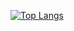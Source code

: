 
<!-- <a href="https://github.com/anuraghazra/github-readme-stats">
  <img align="left" src="https://github-readme-stats.vercel.app/api?username=kyoppy-1229&count_private=true&show_icons=true" />
</a>
<a href="https://github.com/anuraghazra/github-readme-stats">
  <img align="left" src="https://github-readme-stats.vercel.app/api/top-langs/?username=kyoppy-1229&layout=compact" />
</a> -->
[![Top Langs](https://github-readme-stats.vercel.app/api/top-langs/?username=shinp09&count_private=true&show_icons=true&theme=gruvbox
)](https://github.com/anuraghazra/github-readme-stats)

